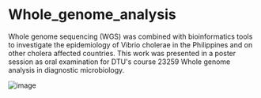 # Whole_genome_analysis
Whole genome sequencing (WGS) was combined with bioinformatics tools to investigate the epidemiology of Vibrio cholerae in the Philippines and on other cholera affected countries.
This work was presented in a poster session as oral examination for DTU's course 23259 Whole genome analysis in diagnostic microbiology.

![image](https://github.com/kalilamali/Whole_genome_sequencing/blob/master/WGS%20poster-1.png)
